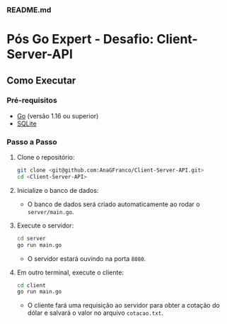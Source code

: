 ### README.md

# Pós Go Expert - Desafio: Client-Server-API

## Como Executar

### Pré-requisitos

- [Go](https://golang.org/doc/install) (versão 1.16 ou superior)
- [SQLite](https://www.sqlite.org/download.html)

### Passo a Passo

1. Clone o repositório:
   ```sh
   git clone <git@github.com:AnaGFranco/Client-Server-API.git>
   cd <Client-Server-API>
   ```

2. Inicialize o banco de dados:
    - O banco de dados será criado automaticamente ao rodar o `server/main.go`.


3. Execute o servidor:
   ```sh
   cd server
   go run main.go
   ```
    - O servidor estará ouvindo na porta `8080`.
   

4. Em outro terminal, execute o cliente:
   ```sh
   cd client
   go run main.go
   ```
    - O cliente fará uma requisição ao servidor para obter a cotação do dólar e salvará o valor no arquivo `cotacao.txt`.
